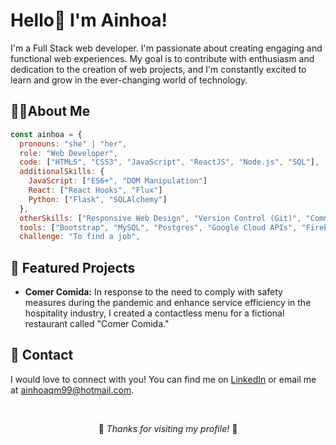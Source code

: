 # Hello👋 I'm Ainhoa! 

I'm a  Full Stack web developer. I'm passionate about creating engaging and functional web experiences. My goal is to contribute with enthusiasm and dedication to the creation of web projects, and I'm constantly excited to learn and grow in the ever-changing world of technology.


## 👩‍💻About Me

```javascript
const ainhoa = {
  pronouns: "she" | "her",
  role: "Web Developer",
  code: ["HTML5", "CSS3", "JavaScript", "ReactJS", "Node.js", "SQL"],
  additionalSkills: {
    JavaScript: ["ES6+", "DOM Manipulation"]
    React: ["React Hooks", "Flux"]
    Python: ["Flask", "SQLAlchemy"]
  },
  otherSkills: ["Responsive Web Design", "Version Control (Git)", "Command Line", "RESTful APIs"],
  tools: ["Bootstrap", "MySQL", "Postgres", "Google Cloud APIs", "Firebase"],
  challenge: "To find a job",
```

## 🌟  Featured Projects

- **Comer Comida:** In response to the need to comply with safety measures during the pandemic and enhance service efficiency in the hospitality industry, I created a contactless menu for a fictional restaurant called "Comer Comida."

## 📧 Contact

I would love to connect with you! You can find me on [LinkedIn](https://www.linkedin.com/in/ainhoa-quesada-marquez-981997247/) or email me at ainhoaqm99@hotmail.com.


<br>
<p align="center">🙏 <em>Thanks for visiting my profile!</em> 🙏 </p>

